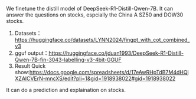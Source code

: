 We finetune the distill model of DeepSeek-R1-Distill-Qwen-7B. It can answer the questions on stocks, espcially the China A SZ50 and DOW30 stocks.
 
1. Datasets：https://huggingface.co/datasets/LYNN2024/fingpt_with_cot_combined_v3
2. gguf output：https://huggingface.co/jduan1993/DeepSeek-R1-Distill-Qwen-7B-fin-3043-labelling-v3-4bit-GGUF
3. Result Quick show:https://docs.google.com/spreadsheets/d/17eAwRHpTdB7M4dHQjXZAlCVErN-mncXS/edit?pli=1&gid=1918938022#gid=1918938022

It can do a prediction and explaination on stocks.